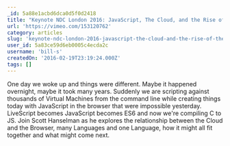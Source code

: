 ```yaml
---
_id: 5a88e1acbd6dca0d5f0d2418
title: "Keynote NDC London 2016: JavaScript, The Cloud, and the Rise of the New Virtual Machine - Scott Hanselman"
url: 'https://vimeo.com/153120762'
category: articles
slug: 'keynote-ndc-london-2016-javascript-the-cloud-and-the-rise-of-the-new-virtual-machine-scott-hanselma'
user_id: 5a83ce59d6eb0005c4ecda2c
username: 'bill-s'
createdOn: '2016-02-19T23:19:24.000Z'
tags: []
---
```


One day we woke up and things were different. Maybe it happened overnight, maybe it took many years. Suddenly we are scripting against thousands of Virtual Machines from the command line while creating things today with JavaScript in the browser that were impossible yesterday. LiveScript becomes JavaScript becomes ES6 and now we're compiling C to JS. Join Scott Hanselman as he explores the relationship between the Cloud and the Browser, many Languages and one Language, how it might all fit together and what might come next.
